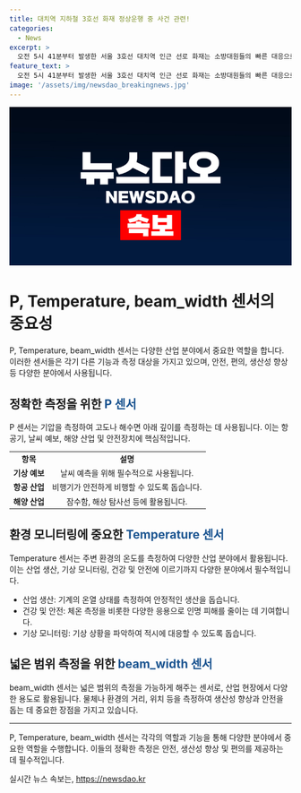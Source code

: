 ```yaml
---
title: 대치역 지하철 3호선 화재 정상운행 중 사건 관련!
categories:
  - News
excerpt: >
  오전 5시 41분부터 발생한 서울 3호선 대치역 인근 선로 화재는 소방대원들의 빠른 대응으로 6시 39분에 진압되었습니다. 화재는 궤도 작업용 모터카의 엔진 배터리에서 발생했으나, 다행히 인명 피해는 없었습니다. 열차 운행은 일시 중단되었다가 5시 41분부터 재개되었으며, 대치역은 연기를 빼내는 작업으로 6시 15분까지 무정차 통과했습니다. (총 145자)
feature_text: >
  오전 5시 41분부터 발생한 서울 3호선 대치역 인근 선로 화재는 소방대원들의 빠른 대응으로 6시 39분에 진압되었습니다. 화재는 궤도 작업용 모터카의 엔진 배터리에서 발생했으나, 다행히 인명 피해는 없었습니다. 열차 운행은 일시 중단되었다가 5시 41분부터 재개되었으며, 대치역은 연기를 빼내는 작업으로 6시 15분까지 무정차 통과했습니다. (총 145자)
image: '/assets/img/newsdao_breakingnews.jpg'
---
```


<p><img src="/assets/img/newsdao_breakingnews.jpg" alt="koreaapp 속보" /></p>

<h1>P, Temperature, beam_width 센서의 중요성</h1>

<p data-ke-size="size16">P, Temperature, beam_width 센서는 다양한 산업 분야에서 중요한 역할을 합니다. 이러한 센서들은 각기 다른 기능과 측정 대상을 가지고 있으며, 안전, 편의, 생산성 향상 등 다양한 분야에서 사용됩니다.</p>

<h2>정확한 측정을 위한 <b><span style="color: #1a5490;">P 센서</span></b></h2>

<p data-ke-size="size16">P 센서는 기압을 측정하여 고도나 해수면 아래 깊이를 측정하는 데 사용됩니다. 이는 항공기, 날씨 예보, 해양 산업 및 안전장치에 핵심적입니다.</p>

<table>
  <tr>
    <td style="text-align: center; height: 17px;"><b>항목</b></td>
    <td style="text-align: center; height: 17px;"><b>설명</b></td>
  </tr>
  <tr>
    <td style="text-align: center; height: 17px;"><b>기상 예보</b></td>
    <td style="text-align: center; height: 17px;">날씨 예측을 위해 필수적으로 사용됩니다.</td>
  </tr>
  <tr>
    <td style="text-align: center; height: 17px;"><b>항공 산업</b></td>
    <td style="text-align: center; height: 17px;">비행기가 안전하게 비행할 수 있도록 돕습니다.</td>
  </tr>
  <tr>
    <td style="text-align: center; height: 17px;"><b>해양 산업</b></td>
    <td style="text-align: center; height: 17px;">잠수함, 해상 탐사선 등에 활용됩니다.</td>
  </tr>
</table>

<h2>환경 모니터링에 중요한 <b><span style="color: #1a5490;">Temperature 센서</span></b></h2>

<p data-ke-size="size16">Temperature 센서는 주변 환경의 온도를 측정하여 다양한 산업 분야에서 활용됩니다. 이는 산업 생산, 기상 모니터링, 건강 및 안전에 이르기까지 다양한 분야에서 필수적입니다.</p>

<ul>
  <li>산업 생산: 기계의 온열 상태를 측정하여 안정적인 생산을 돕습니다.</li>
  <li>건강 및 안전: 체온 측정을 비롯한 다양한 응용으로 인명 피해를 줄이는 데 기여합니다.</li>
  <li>기상 모니터링: 기상 상황을 파악하여 적시에 대응할 수 있도록 돕습니다.</li>
</ul>

<h2>넓은 범위 측정을 위한 <b><span style="color: #1a5490;">beam_width 센서</span></b></h2>

<p data-ke-size="size16">beam_width 센서는 넓은 범위의 측정을 가능하게 해주는 센서로, 산업 현장에서 다양한 용도로 활용됩니다. 물체나 환경의 거리, 위치 등을 측정하여 생산성 향상과 안전을 돕는 데 중요한 장점을 가지고 있습니다.</p>

<hr>

<p data-ke-size="size16">P, Temperature, beam_width 센서는 각각의 역할과 기능을 통해 다양한 분야에서 중요한 역할을 수행합니다. 이들의 정확한 측정은 안전, 생산성 향상 및 편의를 제공하는 데 필수적입니다.</p>
실시간 뉴스 속보는, <a href="https://newsdao.kr" rel="dofollow">https://newsdao.kr</a>


